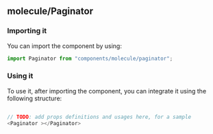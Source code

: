 ## molecule/Paginator

<!-- TODO: add a description here! -->

### Importing it

You can import the component by using:

```js
import Paginator from "components/molecule/paginator";
```

### Using it

To use it, after importing the component, you can integrate it using the following structure:

```js

// TODO: add props definitions and usages here, for a sample
<Paginator ></Paginator>

```